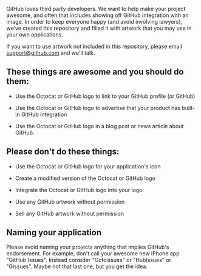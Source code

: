 GitHub loves third party developers. We want to help make your project awesome, and often that includes showing off GitHub integration with an image. In order to keep everyone happy (and avoid involving lawyers), we've created this repository and filled it with artwork that you may use in your own applications.

If you want to use artwork not included in this repository, please email <support@github.com> and we'll talk.


## These things are awesome and you should do them:

* Use the Octocat or GitHub logo to link to your GitHub profile (or GitHub)

* Use the Octocat or GitHub logo to advertise that your product has built-in GitHub integration

* Use the Octocat or GitHub logo in a blog post or news article about GitHub.


## Please don't do these things:

* Use the Octocat or GitHub logo for your application's icon

* Create a modified version of the Octocat or GitHub logo

* Integrate the Octocat or GitHub logo into your logo

* Use any GitHub artwork without permission

* Sell any GitHub artwork without permission

## Naming your application

Please avoid naming your projects anything that implies GitHub's endorsement. For example, don't call your awesome new iPhone app "GitHub Issues". Instead consider "Octoissues" or "HubIssues" or "Gissues". Maybe not that last one, but you get the idea.
